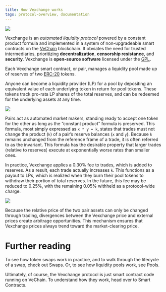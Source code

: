 ```yaml
---
title: How Vexchange works
tags: protocol-overview, documentation
---
```


![](/images/anatomy.jpg)

Vexchange is an _automated liquidity protocol_ powered by a <Link to="/docs/v2/protocol-overview/glossary/#constant-product-formula">constant product formula</Link>
and implemented in a system of non-upgradeable smart contracts on the [VeChain](https://VeChain.org/) blockchain. 
It obviates the need for trusted intermediaries, prioritizing **decentralization**, **censorship resistance**, 
and **security**. Vexchange is **open-source software** licensed under the
[GPL](https://en.wikipedia.org/wiki/GNU_General_Public_License).

Each Vexchange smart contract, or pair, manages a liquidity pool made up of reserves of two [ERC-20](https://eips.VeChain.org/EIPS/eip-20) tokens.

Anyone can become a liquidity provider (LP) for a pool by depositing an equivalent value of each underlying token in return for pool tokens. These tokens track pro-rata LP shares of the total reserves, and can be redeemed for the underlying assets at any time.

![](images/lp.jpg)

Pairs act as automated market makers, standing ready to accept one token for the other as long as the “constant product” formula is preserved. This formula, most simply expressed as `x * y = k`, states that trades must not change the product (`k`) of a pair’s reserve balances (`x` and `y`). Because `k` remains unchanged from the reference frame of a trade, it is often referred to as the invariant. This formula has the desirable property that larger trades (relative to reserves) execute at exponentially worse rates than smaller ones.

In practice, Vexchange applies a 0.30% fee to trades, which is added to reserves. As a result, each trade actually increases `k`. This functions as a payout to LPs, which is realized when they burn their pool tokens to withdraw their portion of total reserves. In the future, this fee may be reduced to 0.25%, with the remaining 0.05% withheld as a protocol-wide charge.

![](images/trade.jpg)

Because the relative price of the two pair assets can only be changed through trading, divergences between the Vexchange price and external prices create arbitrage opportunities. This mechanism ensures that Vexchange prices always trend toward the market-clearing price.

# Further reading

To see how token swaps work in practice, and to walk through the lifecycle of a swap, check out <Link to="/docs/v2/core-concepts/swaps">Swaps</Link>. Or, to see how liquidity pools work, see <Link to="/docs/v2/core-concepts/pools">Pools</Link>.

Ultimately, of course, the Vexchange protocol is just smart contract code running on VeChain. To understand how they work, head over to <Link to="/docs/v2/protocol-overview/smart-contracts/">Smart Contracts</Link>.
